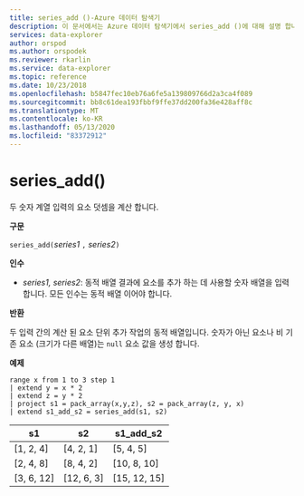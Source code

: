 ```yaml
---
title: series_add ()-Azure 데이터 탐색기
description: 이 문서에서는 Azure 데이터 탐색기에서 series_add ()에 대해 설명 합니다.
services: data-explorer
author: orspod
ms.author: orspodek
ms.reviewer: rkarlin
ms.service: data-explorer
ms.topic: reference
ms.date: 10/23/2018
ms.openlocfilehash: b5847fec10eb76a6fe5a139809766d2a3ca4f089
ms.sourcegitcommit: bb8c61dea193fbbf9ffe37dd200fa36e428aff8c
ms.translationtype: MT
ms.contentlocale: ko-KR
ms.lasthandoff: 05/13/2020
ms.locfileid: "83372912"
---
```

# <a name="series_add"></a>series_add()

두 숫자 계열 입력의 요소 덧셈을 계산 합니다.

**구문**

`series_add(`*series1* `,` *series2*`)`

**인수**

* *series1, series2*: 동적 배열 결과에 요소를 추가 하는 데 사용할 숫자 배열을 입력 합니다. 모든 인수는 동적 배열 이어야 합니다. 

**반환**

두 입력 간의 계산 된 요소 단위 추가 작업의 동적 배열입니다. 숫자가 아닌 요소나 비 기존 요소 (크기가 다른 배열)는 `null` 요소 값을 생성 합니다.

**예제**

<!-- csl: https://help.kusto.windows.net:443/Samples -->
```kusto
range x from 1 to 3 step 1
| extend y = x * 2
| extend z = y * 2
| project s1 = pack_array(x,y,z), s2 = pack_array(z, y, x)
| extend s1_add_s2 = series_add(s1, s2)
```

|s1|s2|s1_add_s2|
|---|---|---|
|[1, 2, 4]|[4, 2, 1]|[5, 4, 5]|
|[2, 4, 8]|[8, 4, 2]|[10, 8, 10]|
|[3, 6, 12]|[12, 6, 3]|[15, 12, 15]|
